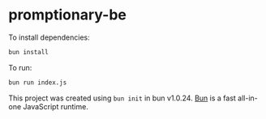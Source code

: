 # promptionary-be

To install dependencies:

```bash
bun install
```

To run:

```bash
bun run index.js
```

This project was created using `bun init` in bun v1.0.24. [Bun](https://bun.sh) is a fast all-in-one JavaScript runtime.
